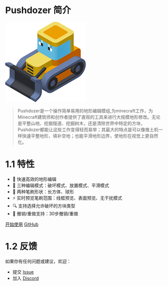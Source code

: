 # Pushdozer 简介
![Pushdozer ICON](../images/pushdozer_icon.png) 

> Pushdozer是一个操作简单易用的地形编辑模组,为minecraft工作，为Minecraft建筑师和创作者提供了直观的工具来进行大规模地形修改。无论是平整山地、挖掘隧道、挖掘树木，还是清除世界中特定的方块，Pushdozer都能让这些工作变得轻而易举；其最大的特点是可以像推土机一样快速平整地形，填补空地；也能平滑地形边界，使地形在视觉上更自然化。

# 1.1 特性

- 🚀 快速高效的地形编辑
- 🎨 三种编辑模式：破坏模式、放置模式、平滑模式
- 📐 两种笔刷形状：长方体、球形
- ⚡ 实时预览笔刷范围：线框预览、表面预览、无干扰模式
- 🔍 支持选择允许破坏的方块类型
- 🔄 撤销/重做支持：30步撤销/重做

[开始使用](basic.md)
[GitHub](https://github.com/theopote/pushdozer)

# 1.2 反馈

如果你有任何问题或建议，欢迎：
- 提交 [Issue](https://github.com/theopote/pushdozer/issues)
- 加入 [Discord](https://discord.gg/your-server) 